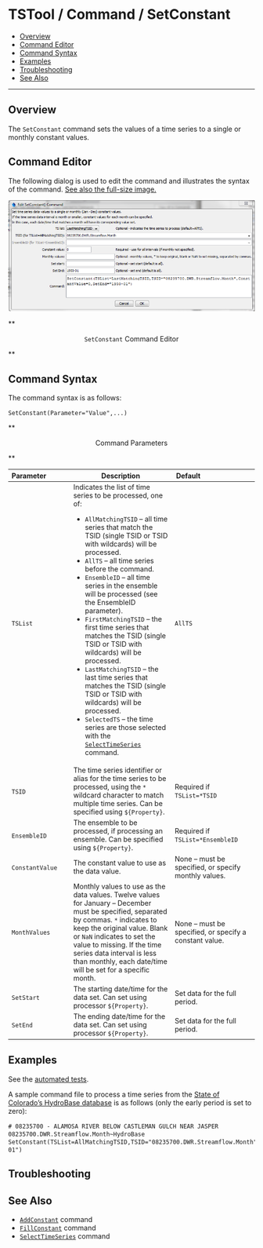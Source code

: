 # TSTool / Command / SetConstant #

* [Overview](#overview)
* [Command Editor](#command-editor)
* [Command Syntax](#command-syntax)
* [Examples](#examples)
* [Troubleshooting](#troubleshooting)
* [See Also](#see-also)

-------------------------

## Overview ##

The `SetConstant` command sets the values of a time series to a single or monthly constant values.

## Command Editor ##

The following dialog is used to edit the command and illustrates the syntax of the command.
<a href="../SetConstant.png">See also the full-size image.</a>

![SetConstant](SetConstant.png)

**<p style="text-align: center;">
`SetConstant` Command Editor
</p>**

## Command Syntax ##

The command syntax is as follows:

```text
SetConstant(Parameter="Value",...)
```
**<p style="text-align: center;">
Command Parameters
</p>**

|**Parameter**&nbsp;&nbsp;&nbsp;&nbsp;&nbsp;&nbsp;&nbsp;&nbsp;&nbsp;&nbsp;&nbsp;|**Description**|**Default**&nbsp;&nbsp;&nbsp;&nbsp;&nbsp;&nbsp;&nbsp;&nbsp;&nbsp;&nbsp;&nbsp;&nbsp;&nbsp;&nbsp;&nbsp;&nbsp;&nbsp;&nbsp;&nbsp;&nbsp;&nbsp;&nbsp;&nbsp;&nbsp;&nbsp;&nbsp;&nbsp;|
|--------------|-----------------|-----------------|
|`TSList`|Indicates the list of time series to be processed, one of:<br><ul><li>`AllMatchingTSID` – all time series that match the TSID (single TSID or TSID with wildcards) will be processed.</li><li>`AllTS` – all time series before the command.</li><li>`EnsembleID` – all time series in the ensemble will be processed (see the EnsembleID parameter).</li><li>`FirstMatchingTSID` – the first time series that matches the TSID (single TSID or TSID with wildcards) will be processed.</li><li>`LastMatchingTSID` – the last time series that matches the TSID (single TSID or TSID with wildcards) will be processed.</li><li>`SelectedTS` – the time series are those selected with the [`SelectTimeSeries`](../SelectTimeSeries/SelectTimeSeries) command.</li></ul> | `AllTS` |
|`TSID`|The time series identifier or alias for the time series to be processed, using the `*` wildcard character to match multiple time series.  Can be specified using `${Property}`.|Required if `TSList=*TSID`|
|`EnsembleID`|The ensemble to be processed, if processing an ensemble. Can be specified using `${Property}`.|Required if `TSList=*EnsembleID`|
|`ConstantValue`|The constant value to use as the data value.|None – must be specified, or specify monthly values.|
|`MonthValues`|Monthly values to use as the data values.  Twelve values for January – December must be specified, separated by commas.  `*` indicates to keep the original value.  Blank or `NaN` indicates to set the value to missing.  If the time series data interval is less than monthly, each date/time will be set for a specific month.|None – must be specified, or specify a constant value.|
|`SetStart`|The starting date/time for the data set.  Can set using processor `${Property}`.|Set data for the full period.|
|`SetEnd`|The ending date/time for the data set.  Can set using processor `${Property}`.|Set data for the full period.|

## Examples ##

See the [automated tests](https://github.com/OpenWaterFoundation/cdss-app-tstool-test/tree/master/test/regression/commands/general/SetConstant).

A sample command file to process a time series from the [State of Colorado’s HydroBase database](../../datastore-ref/CO-HydroBase/CO-HydroBase)
is as follows (only the early period is set to zero):

```text
# 08235700 - ALAMOSA RIVER BELOW CASTLEMAN GULCH NEAR JASPER
08235700.DWR.Streamflow.Month~HydroBase
SetConstant(TSList=AllMatchingTSID,TSID="08235700.DWR.Streamflow.Month",ConstantValue=0,SetEnd="1950-01")
```

## Troubleshooting ##

## See Also ##

* [`AddConstant`](../AddConstant/AddConstant) command
* [`FillConstant`](../FillConstant/FillConstant) command
* [`SelectTimeSeries`](../SelectTimeSeries/SelectTimeSeries) command
